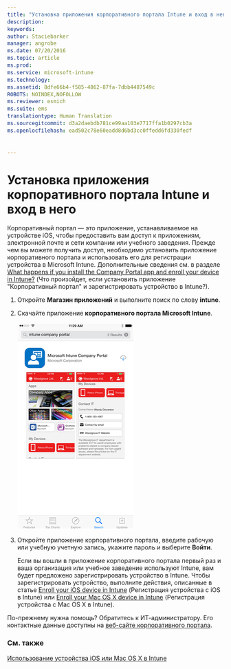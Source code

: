 ```yaml
---
title: "Установка приложения корпоративного портала Intune и вход в него | Microsoft Intune"
description: 
keywords: 
author: Staciebarker
manager: angrobe
ms.date: 07/20/2016
ms.topic: article
ms.prod: 
ms.service: microsoft-intune
ms.technology: 
ms.assetid: 8dfe66b4-f585-4862-87fa-7dbb4487549c
ROBOTS: NOINDEX,NOFOLLOW
ms.reviewer: esmich
ms.suite: ems
translationtype: Human Translation
ms.sourcegitcommit: d3a2daebdb781ce99aa103e7717ffa1b0297cb3a
ms.openlocfilehash: ead502c78e60eadd8d6bd3cc0ffedd6fd330fedf


---
```



# Установка приложения корпоративного портала Intune и вход в него

Корпоративный портал — это приложение, устанавливаемое на устройстве iOS, чтобы предоставить вам доступ к приложениям, электронной почте и сети компании или учебного заведения.  Прежде чем вы можете получить доступ, необходимо установить приложение корпоративного портала и использовать его для регистрации устройства в Microsoft Intune. Дополнительные сведения см. в разделе [What happens if you install the Company Portal app and enroll your device in Intune?](what-happens-if-you-install-the-company-portal-app-and-enroll-your-device-in-intune-ios.md) (Что произойдет, если установить приложение "Корпоративный портал" и зарегистрировать устройство в Intune?).

1.  Откройте **Магазин приложений** и выполните поиск по слову **intune**.

2.  Скачайте приложение **корпоративного портала Microsoft Intune**.

    ![download-ios-comp-portal-app](./media/ios-cpinstall-1-cpinstore.png)

3.  Откройте приложение корпоративного портала, введите рабочую или учебную учетную запись, укажите пароль и выберите **Войти**.

    Если вы вошли в приложение корпоративного портала первый раз и ваша организация или учебное заведение используют Intune, вам будет предложено зарегистрировать устройство в Intune. Чтобы зарегистрировать устройство, выполните действия, описанные в статье [Enroll your iOS device in Intune](enroll-your-device-in-intune-ios.md) (Регистрация устройства с iOS в Intune) или [Enroll your Mac OS X device in Intune](enroll-your-device-in-intune-mac-os-x.md) (Регистрация устройства с Mac OS X в Intune).

По-прежнему нужна помощь? Обратитесь к ИТ-администратору. Его контактные данные доступны на [веб-сайте корпоративного портала](http://portal.manage.microsoft.com).

### См. также
[Использование устройства iOS или Mac OS X в Intune](using-your-ios-or-mac-os-x-device-with-intune.md)



<!--HONumber=Aug16_HO4-->


